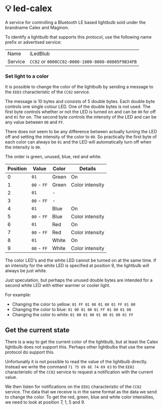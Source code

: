 # 💡 led-calex

A service for controlling a Bluetooth LE based lightbulb sold under the brandname Calex and Maginon.

To identify a lightbulb that supports this protocol, use the following name prefix or advertised service:

|                |                                                  |
| -------------- | ------------------------------------------------ |
| Name           | iLedBlub                                         |
| Service        | `CC02` or `0000CC02-0000-1000-8000-00805F9B34FB` | 


### Set light to a color

It is possible to change the color of the lightbulb by sending a message to the `EE03` characteristic of the `CC02` service. 

The message is 10 bytes and consists of 5 double bytes. Each double byte controls one single colour LED. One of the double bytes is not used. The first byte controls whether or not the LED is turned on and can be `00` for off and `01` for on. The second byte controls the intensity of the LED and can be any value between `00` and `FF`. 

There does not seem to be any difference between actually turning the LED off and setting the intensity of the color to `00`. So practically the first byte of each color can always be `01` and the LED will automatically turn off when the intensity is `00`.

The order is green, unused, blue, red and white.

| Position | Value         | Color | Details                      |
| -------- | ------------- | ----- | ---------------------------- |
| 0        | `01`          | Green | On                           |
| 1        | `00` - `FF`   | Green | Color intensity              |
| 2        | `01`          | -     |                              |
| 3        | `00` - `FF`   | -     |                              |
| 4        | `01`          | Blue  | On                           |
| 5        | `00` - `FF`   | Blue  | Color intensity              |
| 6        | `01`          | Red   | On                           |
| 7        | `00` - `FF`   | Red   | Color intensity              |
| 8        | `01`          | White | On                           |
| 9        | `00` - `FF`   | White | Color intensity              |

The color LED's and the white LED cannot be turned on at the same time. If an intensity for the white LED is specified at position 9, the lightbulb will always be just white.

Just speculation, but perhaps the unused double bytes are intended for a second white LED with either warmer or cooler light. 

For example:
- Changing the color to yellow:
  `01 FF 01 00 01 00 01 FF 01 00`
- Changing the color to blue: 
  `01 00 01 00 01 FF 01 00 01 00`
- Changing the color to white: 
  `01 00 01 00 01 00 01 00 01 FF`


## Get the current state

There is a way to get the current color of the lightbulb, but at least the Calex lightbulb does not support this. Perhaps other lightbulbs that use the same protocol do support this.

Unfortunatly it is not possible to read the value of the lightbulb directly. Instead we write the command `71 75 69 6E 74 69 63` to the `EE02` characteristic of the `CC02` service to request a notification with the current value.

We then listen for notifications on the `EE01` characteristic of the `CC02` service. The data that we receive is in the same format as the data we send to change the color. To get the red, green, blue and white color intensities, we need to look at position 7, 1, 5 and 9.